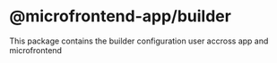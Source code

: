 # @microfrontend-app/builder

This package contains the builder configuration user accross app and microfrontend
